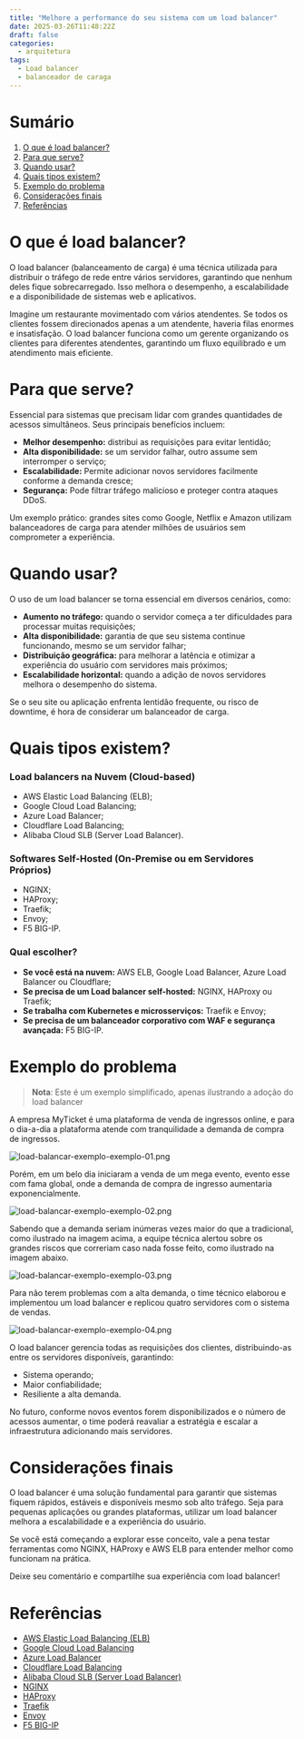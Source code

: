 ```yaml
---
title: "Melhore a performance do seu sistema com um load balancer"
date: 2025-03-26T11:48:22Z
draft: false
categories:
  - arquitetura
tags:
  - Load balancer
  - balanceador de caraga
---
```


# Sumário

1. [O que é load balancer?](#o-que-é-load-balancer)
2. [Para que serve?](#para-que-serve)
3. [Quando usar?](#quando-usar)
4. [Quais tipos existem?](#quais-tipos-existem)
5. [Exemplo do problema](#exemplo-do-problema)
6. [Considerações finais](#considerações-finais)
7. [Referências](#referências)

# O que é load balancer?

O load balancer (balanceamento de carga) é uma técnica utilizada para distribuir o tráfego de rede entre vários servidores, garantindo que nenhum deles fique sobrecarregado. Isso melhora o desempenho, a escalabilidade e a disponibilidade de sistemas web e aplicativos.

Imagine um restaurante movimentado com vários atendentes. Se todos os clientes fossem direcionados apenas a um atendente, haveria filas enormes e insatisfação. O load balancer funciona como um gerente organizando os clientes para diferentes atendentes, garantindo um fluxo equilibrado e um atendimento mais eficiente.

# Para que serve?

Essencial para sistemas que precisam lidar com grandes quantidades de acessos simultâneos. Seus principais benefícios incluem:

- **Melhor desempenho:** distribui as requisições para evitar lentidão;
- **Alta disponibilidade:** se um servidor falhar, outro assume sem interromper o serviço;
- **Escalabilidade:** Permite adicionar novos servidores facilmente conforme a demanda cresce;
- **Segurança:** Pode filtrar tráfego malicioso e proteger contra ataques DDoS.

Um exemplo prático: grandes sites como Google, Netflix e Amazon utilizam balanceadores de carga para atender milhões de usuários sem comprometer a experiência.

# Quando usar?

O uso de um load balancer se torna essencial em diversos cenários, como:

- **Aumento no tráfego:** quando o servidor começa a ter dificuldades para processar muitas requisições;
- **Alta disponibilidade:** garantia de que seu sistema continue funcionando, mesmo se um servidor falhar;
- **Distribuição geográfica:** para melhorar a latência e otimizar a experiência do usuário com servidores mais próximos;
- **Escalabilidade horizontal:** quando a adição de novos servidores melhora o desempenho do sistema.

Se o seu site ou aplicação enfrenta lentidão frequente, ou risco de downtime, é hora de considerar um balanceador de carga.

# Quais tipos existem?

### Load balancers na Nuvem (Cloud-based)

- AWS Elastic Load Balancing (ELB);
- Google Cloud Load Balancing;
- Azure Load Balancer;
- Cloudflare Load Balancing;
- Alibaba Cloud SLB (Server Load Balancer).

### Softwares Self-Hosted (On-Premise ou em Servidores Próprios)

- NGINX;
- HAProxy;
- Traefik;
- Envoy;
- F5 BIG-IP.

### **Qual escolher?**

- **Se você está na nuvem:** AWS ELB, Google Load Balancer, Azure Load Balancer ou Cloudflare;
- **Se precisa de um Load balancer self-hosted:** NGINX, HAProxy ou Traefik;
- **Se trabalha com Kubernetes e microsserviços:** Traefik e Envoy;
- **Se precisa de um balanceador corporativo com WAF e segurança avançada:** F5 BIG-IP.

# Exemplo do problema

> **Nota**: Este é um exemplo simplificado, apenas ilustrando a adoção do load balancer

A empresa MyTicket é uma plataforma de venda de ingressos online, e para o dia-a-dia a plataforma atende com tranquilidade a demanda de compra de ingressos.

![load-balancar-exemplo-exemplo-01.png](/assets/images/load-balancer/load-balancar-exemplo-exemplo-01.png)

Porém, em um belo dia iniciaram a venda de um mega evento, evento esse com fama global, onde a demanda de compra de ingresso aumentaria exponencialmente.

![load-balancar-exemplo-exemplo-02.png](/assets/images/load-balancer/load-balancar-exemplo-exemplo-02.png)

Sabendo que a demanda seriam inúmeras vezes maior do que a tradicional, como ilustrado na imagem acima, a equipe técnica alertou sobre os grandes riscos que correriam caso nada fosse feito, como ilustrado na imagem abaixo.

![load-balancar-exemplo-exemplo-03.png](/assets/images/load-balancer/load-balancar-exemplo-exemplo-03.png)

Para não terem problemas com a alta demanda, o time técnico elaborou e implementou um load balancer e replicou quatro servidores com o sistema de vendas. 

![load-balancar-exemplo-exemplo-04.png](/assets/images/load-balancer/load-balancar-exemplo-exemplo-04.png)

O load balancer gerencia todas as requisições dos clientes, distribuindo-as entre os servidores disponíveis, garantindo:

- Sistema operando;
- Maior confiabilidade;
- Resiliente a alta demanda.

No futuro, conforme novos eventos forem disponibilizados e o número de acessos aumentar, o time poderá reavaliar a estratégia e escalar a infraestrutura adicionando mais servidores.

# Considerações finais

O load balancer é uma solução fundamental para garantir que sistemas fiquem rápidos, estáveis e disponíveis mesmo sob alto tráfego. Seja para pequenas aplicações ou grandes plataformas, utilizar um load balancer melhora a escalabilidade e a experiência do usuário.

Se você está começando a explorar esse conceito, vale a pena testar ferramentas como NGINX, HAProxy e AWS ELB para entender melhor como funcionam na prática.

Deixe seu comentário e compartilhe sua experiência com load balancer!

# Referências

- [AWS Elastic Load Balancing (ELB)](https://aws.amazon.com/elasticloadbalancing/?utm_source=chatgpt.com)
- [Google Cloud Load Balancing](https://cloud.google.com/load-balancing?utm_source=chatgpt.com)
- [Azure Load Balancer](https://azure.microsoft.com/pt-br/services/load-balancer/)
- [Cloudflare Load Balancing](https://www.cloudflare.com/pt-br/load-balancing/)
- [Alibaba Cloud SLB (Server Load Balancer)](https://www.alibabacloud.com/pt/product/server-load-balancer)
- [NGINX](https://nginx.org/)
- [HAProxy](https://www.haproxy.org/)
- [Traefik](https://traefik.io/)
- [Envoy](https://www.envoyproxy.io/)
- [F5 BIG-IP](https://www.f5.com/pt_br/products/big-ip-services)
